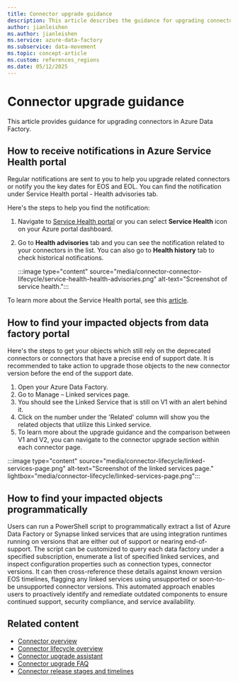```yaml
---
title: Connector upgrade guidance
description: This article describes the guidance for upgrading connectors of Azure Data Factory.
author: jianleishen
ms.author: jianleishen
ms.service: azure-data-factory
ms.subservice: data-movement
ms.topic: concept-article
ms.custom: references_regions
ms.date: 05/12/2025
---
```


# Connector upgrade guidance

This article provides guidance for upgrading connectors in Azure Data Factory.  

## How to receive notifications in Azure Service Health portal

Regular notifications are sent to you to help you upgrade related connectors or notify you the key dates for EOS and EOL. You can find the notification under Service Health portal - Health advisories tab.

Here's the steps to help you find the notification: 

1. Navigate to [Service Health portal](https://portal.azure.com/#view/Microsoft_Azure_Health/AzureHealthBrowseBlade/%7E/serviceIssues) or you can select **Service Health** icon on your Azure portal dashboard.
1. Go to **Health advisories** tab and you can see the notification related to your connectors in the list. You can also go to **Health history** tab to check historical notifications.

    :::image type="content" source="media/connector-connector-lifecycle/service-health-health-advisories.png" alt-text="Screenshot of service health.":::

To learn more about the Service Health portal, see this [article](/azure/service-health/service-health-overview).


## How to find your impacted objects from data factory portal

Here's the steps to get your objects which still rely on the deprecated connectors or connectors that have a precise end of support date. It is recommended to take action to upgrade those objects to the new connector version before the end of the support date.

1.	Open your Azure Data Factory.
2.	Go to Manage – Linked services page.
3.	You should see the Linked Service that is still on V1 with an alert behind it.
4.	Click on the number under the 'Related' column will show you the related objects that utilize this Linked service.
5.	To learn more about the upgrade guidance and the comparison between V1 and V2, you can navigate to the connector upgrade section within each connector page.


:::image type="content" source="media/connector-lifecycle/linked-services-page.png" alt-text="Screenshot of the linked services page." lightbox="media/connector-lifecycle/linked-services-page.png":::

## How to find your impacted objects programmatically 

Users can run a PowerShell script to programmatically extract a list of Azure Data Factory or Synapse linked services that are using integration runtimes running on versions that are either out of support or nearing end-of-support. The script can be customized to query each data factory under a specified subscription, enumerate a list of specified linked services, and inspect configuration properties such as connection types, connector versions. It can then cross-reference these details against known version EOS timelines, flagging any linked services using unsupported or soon-to-be unsupported connector versions. This automated approach enables users to proactively identify and remediate outdated components to ensure continued support, security compliance, and service availability. 

## Related content

- [Connector overview](connector-overview.md)  
- [Connector lifecycle overview](connector-lifecycle-overview.md) 
- [Connector upgrade assistant](connector-upgrade-advisor.md)  
- [Connector upgrade FAQ](connector-deprecation-frequently-asked-questions.md)
- [Connector release stages and timelines](connector-release-stages-and-timelines.md)  